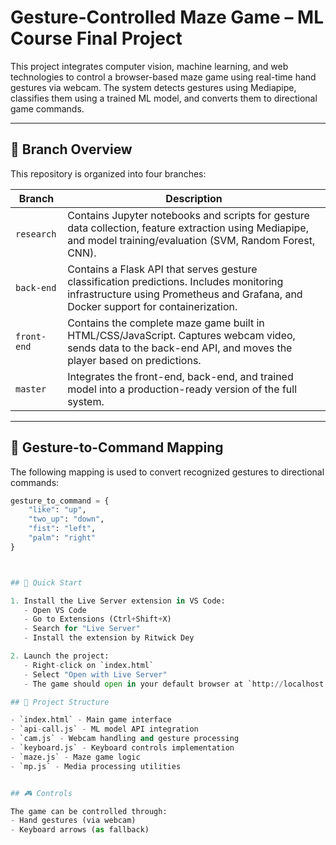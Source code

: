 # Gesture-Controlled Maze Game – ML Course Final Project

This project integrates computer vision, machine learning, and web technologies to control a browser-based maze game using real-time hand gestures via webcam. The system detects gestures using Mediapipe, classifies them using a trained ML model, and converts them to directional game commands.

---

## 📌 Branch Overview

This repository is organized into four branches:

| Branch       | Description |
|--------------|-------------|
| `research`   | Contains Jupyter notebooks and scripts for gesture data collection, feature extraction using Mediapipe, and model training/evaluation (SVM, Random Forest, CNN). |
| `back-end`   | Contains a Flask API that serves gesture classification predictions. Includes monitoring infrastructure using Prometheus and Grafana, and Docker support for containerization. |
| `front-end`  | Contains the complete maze game built in HTML/CSS/JavaScript. Captures webcam video, sends data to the back-end API, and moves the player based on predictions. |
| `master`     | Integrates the front-end, back-end, and trained model into a production-ready version of the full system. |

---

## 🧠 Gesture-to-Command Mapping

The following mapping is used to convert recognized gestures to directional commands:

```python
gesture_to_command = {
    "like": "up",
    "two_up": "down",
    "fist": "left",
    "palm": "right"
}



## 🚀 Quick Start

1. Install the Live Server extension in VS Code:
   - Open VS Code
   - Go to Extensions (Ctrl+Shift+X)
   - Search for "Live Server"
   - Install the extension by Ritwick Dey

2. Launch the project:
   - Right-click on `index.html`
   - Select "Open with Live Server"
   - The game should open in your default browser at `http://localhost:5500`

## 📁 Project Structure

- `index.html` - Main game interface
- `api-call.js` - ML model API integration
- `cam.js` - Webcam handling and gesture processing
- `keyboard.js` - Keyboard controls implementation
- `maze.js` - Maze game logic
- `mp.js` - Media processing utilities


## 🎮 Controls

The game can be controlled through:
- Hand gestures (via webcam)
- Keyboard arrows (as fallback)
